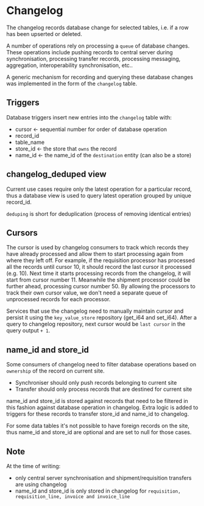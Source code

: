 # Changelog

The changelog records database change for selected tables, i.e. if a row has been upserted or deleted.

A number of operations rely on processing a `queue` of database changes.
These operations include pushing records to central server during synchronisation, processing transfer records, processing messaging, aggregation, interoperability synchronisation, etc.. 

A generic mechanism for recording and querying these database changes was implemented in the form of the `changelog` table.

## Triggers

Database triggers insert new entries into the `changelog` table with:

* cursor <- sequential number for order of database operation
* record_id 
* table_name
* store_id <- the store that `owns` the record
* name_id <- the name_id of the `destination` entity (can also be a store)

## changelog_deduped view

Current use cases require only the latest operation for a particular record, thus a database view is used to query latest operation grouped by unique record_id.

`deduping` is short for deduplication (process of removing identical entries)

## Cursors

The cursor is used by changelog consumers to track which records they have already processed and allow them to start processing again from where they left off.
For example, if the requisition processor has processed all the records until cursor 10, it should record the last cursor it processed (e.g. 10). Next time it starts processing records from the changelog, it will start from cursor number 11. 
Meanwhile the shipment processor could be further ahead, processing cursor number 50. By allowing the processors to track their own cursor value, we don't need a separate queue of unprocessed records for each processor.

Services that use the changelog need to manually maintain cursor and persist it using the `key_value_store` repository (get_i64 and set_i64). After a query to changelog repository, next cursor would be `last cursor` in the query output `+ 1`.

## name_id and store_id

Some consumers of changelog need to filter database operations based on `ownership` of the record on current site. 
* Synchroniser should only push records belonging to current site
* Transfer should only process records that are destined for current site

name_id and store_id is stored against records that need to be filtered in this fashion against database operation in changelog. Extra logic is added to triggers for these records to transfer store_id and name_id to changelog.

For some data tables it's not possible to have foreign records on the site, thus name_id and store_id are optional and are set to null for those cases.

## Note

At the time of writing:
* only central server synchronisation and shipment/requisition transfers are using changelog
* name_id and store_id is only stored in changelog for `requisition, requisition_line, invoice and invoice_line`